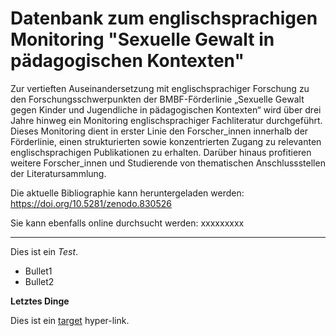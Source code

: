# Datenbank zum englischsprachigen Monitoring "Sexuelle Gewalt in pädagogischen Kontexten"

Zur vertieften Auseinandersetzung mit englischsprachiger Forschung zu den Forschungsschwerpunkten der BMBF-Förderlinie „Sexuelle Gewalt gegen Kinder und Jugendliche in pädagogischen Kontexten“ wird über drei Jahre hinweg ein Monitoring englischsprachiger Fachliteratur durchgeführt. Dieses Monitoring dient in erster Linie den Forscher_innen innerhalb der Förderlinie, einen strukturierten sowie konzentrierten Zugang zu relevanten englischsprachigen Publikationen zu erhalten. Darüber hinaus profitieren weitere Forscher_innen und Studierende von thematischen Anschlussstellen der Literatursammlung.

Die aktuelle Bibliographie kann heruntergeladen werden: https://doi.org/10.5281/zenodo.830526

Sie kann ebenfalls online durchsucht werden: xxxxxxxxx


-------------------
Dies ist ein *Test*.
* Bullet1 
* Bullet2

**Letztes Dinge**

Dies ist ein [target](http://lingulist.de) hyper-link.
